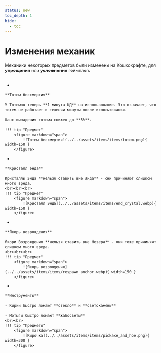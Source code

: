 ```yaml
---
status: new
toc_depth: 1
hide:
  - toc
---
```


# Изменения механик

Механики некоторых предметов были изменены на Кошкокрафте, для **упрощения** или **усложнения** геймплея.
<br><br>

<div class="grid cards" markdown>

- 

    **Тотем бессмертия**

    У Тотемов теперь **1 минута КД** на использование. Это означает, что тотем не работает в течении минуты после использования.

    Шанс выпадения тотема снижен до **5%**.

    !!! tip "Предмет"
        <figure markdown="span">
            ![Тотем бессмертия](../../assets/items/items/totem.png){ width=150 }
        </figure>

- 

    **Кристалл энда**

    Кристаллы Энда **нельзя ставить вне Энда** - они причиняют слишком много вреда.
    <br><br><br>
    !!! tip "Предмет"
        <figure markdown="span">
            ![Кристалл Энда](../../assets/items/items/end_crystal.webp){ width=150 }
        </figure>
</div>
<div class="grid cards" markdown>

- 

    **Якорь возрождения**

    Якори Возрождения **нельзя ставить вне Незера** - они тоже причиняют слишком много вреда.
    <br><br><br>
    !!! tip "Предмет"
        <figure markdown="span">
            ![Якорь возрождения](../../assets/items/items/respawn_anchor.webp){ width=150 }
        </figure>

- 

    **Инструменты**

    - Кирки быстро ломают **стекло** и **светокамень**

    - Мотыги быстро ломают **жабосветы**
    <br><br>
    !!! tip "Предметы"
        <figure markdown="span">
            ![Кирочка](../../assets/items/items/pickaxe_and_hoe.png){ width=300 }
        </figure>
</div>